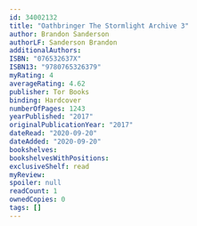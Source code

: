 ```yaml
---
id: 34002132
title: "Oathbringer The Stormlight Archive 3"
author: Brandon Sanderson
authorLF: Sanderson Brandon
additionalAuthors: 
ISBN: "076532637X"
ISBN13: "9780765326379"
myRating: 4
averageRating: 4.62
publisher: Tor Books
binding: Hardcover
numberOfPages: 1243
yearPublished: "2017"
originalPublicationYear: "2017"
dateRead: "2020-09-20"
dateAdded: "2020-09-20"
bookshelves: 
bookshelvesWithPositions: 
exclusiveShelf: read
myReview: 
spoiler: null
readCount: 1
ownedCopies: 0
tags: []
---
```


